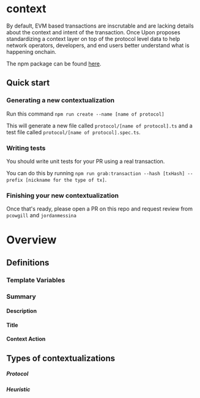 # context

By default, EVM based transactions are inscrutable and are lacking details about the context and intent of the transaction. Once Upon proposes standardizing a context layer on top of the protocol level data to help network operators, developers, and end users better understand what is happening onchain.

The npm package can be found [here](https://www.npmjs.com/package/@once-upon/evm-context).

## Quick start

### Generating a new contextualization

Run this command `npm run create --name [name of protocol]`

This will generate a new file called `protocol/[name of protocol].ts` and a test file called `protocol/[name of protocol].spec.ts`.

### Writing tests

You should write unit tests for your PR using a real transaction.

You can do this by running `npm run grab:transaction --hash [txHash] --prefix [nickname for the type of tx]`.

### Finishing your new contextualization

Once that's ready, please open a PR on this repo and request review from `pcowgill` and `jordanmessina`

# Overview

## Definitions

### Template Variables

### Summary

#### Description

#### Title

#### Context Action

## Types of contextualizations

##### Protocol

##### Heuristic
